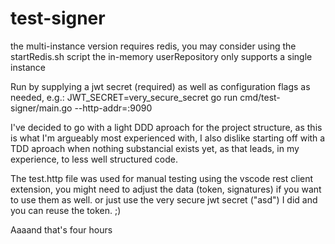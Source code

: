# test-signer

the multi-instance version requires redis, you may consider using the startRedis.sh script
the in-memory userRepository only supports a single instance

Run by supplying a jwt secret (required) as well as configuration flags as needed, e.g.:
JWT_SECRET=very_secure_secret go run cmd/test-signer/main.go --http-addr=:9090

I've decided to go with a light DDD aproach for the project structure, as this is what I'm argueably most experienced with,
I also dislike starting off with a TDD aproach when nothing substancial exists yet, as that leads, in my experience, to 
less well structured code.

The test.http file was used for manual testing using the vscode rest client extension, you might need to adjust the data (token, signatures)
if you want to use them as well. or just use the very secure jwt secret ("asd") I did and you can reuse the token. ;)

Aaaand that's four hours
